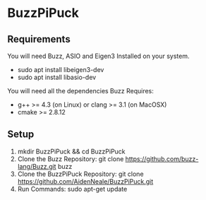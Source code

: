# BuzzPiPuck

## Requirements
You will need Buzz, ASIO and Eigen3 Installed on your system.
 - sudo apt install libeigen3-dev
 - sudo apt install libasio-dev

You will need all the dependencies Buzz Requires:
 - g++ >= 4.3 (on Linux) or clang >= 3.1 (on MacOSX)
 - cmake >= 2.8.12

## Setup

1. mkdir BuzzPiPuck && cd BuzzPiPuck
2. Clone the Buzz Repository: git clone https://github.com/buzz-lang/Buzz.git buzz
3. Clone the BuzzPiPuck Repository: git clone https://github.com/AidenNeale/BuzzPiPuck.git
4. Run Commands:
  sudo apt-get update
